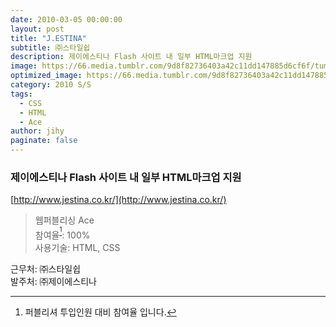 ```yaml
---
date: 2010-03-05 00:00:00
layout: post
title: "J.ESTINA"
subtitle: ㈜스타일쉽
description: 제이에스티나 Flash 사이트 내 일부 HTML마크업 지원
image: https://66.media.tumblr.com/9d8f82736403a42c11dd147885d6cf6f/tumblr_p4aszemH3S1x3wc1uo1_1280.png
optimized_image: https://66.media.tumblr.com/9d8f82736403a42c11dd147885d6cf6f/tumblr_p4aszemH3S1x3wc1uo1_1280.png
category: 2010 S/S
tags:
  - CSS
  - HTML
  - Ace
author: jihy
paginate: false
---
```


### 제이에스티나 Flash 사이트 내 일부 HTML마크업 지원
[http://www.jestina.co.kr/](http://www.jestina.co.kr/)

> 웹퍼블리싱 Ace <br> 
참여율<sup>[^1]</sup>: 100% <br> 
사용기술: HTML, CSS

근무처: ㈜스타일쉽 <br>
발주처: ㈜제이에스티나

[^1]: 퍼블리셔 투입인원 대비 참여율 입니다.
